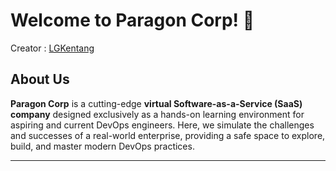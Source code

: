 # Welcome to Paragon Corp! 👋

Creator : [LGKentang](https://github.com/LGKentang)

## About Us

**Paragon Corp** is a cutting-edge **virtual Software-as-a-Service (SaaS) company** designed exclusively as a hands-on learning environment for aspiring and current DevOps engineers. Here, we simulate the challenges and successes of a real-world enterprise, providing a safe space to explore, build, and master modern DevOps practices.

---